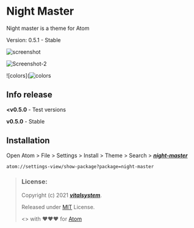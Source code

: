 # Night Master

Night master is a theme for Atom

Version: 0.5.1 - Stable

![screenshot](https://user-images.githubusercontent.com/89705384/132922580-fc696655-ab7b-4192-8bfb-c4284bf41996.png)

![Screenshot-2](https://user-images.githubusercontent.com/89705384/132944134-d27f5f41-6b0e-42dd-944e-f614e33b1661.png)

![colors](![colors](https://user-images.githubusercontent.com/89705384/132944549-17a4554d-eef3-45f3-b0fc-a8d22d6e8827.png)

## Info release

**<v0.5.0** - Test versions

**v0.5.0** - Stable

## Installation

Open Atom > File > Settings > Install > Theme > Search > ***[night-master](https://atom.io/themes/night-master)***

```
atom://settings-view/show-package?package=night-master
```

> ### License:
> Copyright (c) 2021 ***[vitalsystem](https://github.com/vitalsystem)***.
>
> Released under [MIT](https://choosealicense.com/licenses/mit/) License.
>
> <> with ❤❤❤ for [Atom](https://atom.io)
